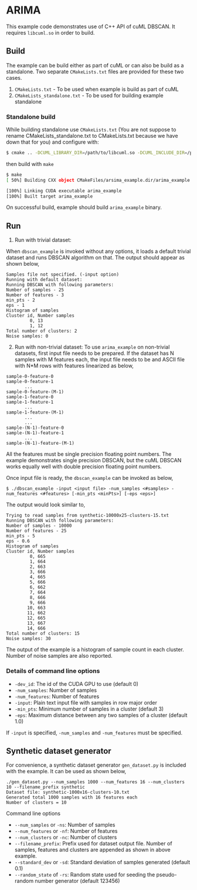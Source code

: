 # ARIMA
This example code demonstrates use of C++ API of cuML DBSCAN. It requires `libcuml.so` in order to build.

## Build

The example can be build either as part of cuML or can also be build as a standalone. Two separate `CMakeLists.txt` files are provided for these two cases.

1. `CMakeLists.txt` - To be used when example is build as part of cuML
2. `CMakeLists_standalone.txt` - To be used for building example standalone

### Standalone build
While building standalone use `CMakeLists.txt` (You are not suppose to rename CMakeLists_standalone.txt to CMakeLists.txt because we have down that for you) and configure with:
```bash
$ cmake .. -DCUML_LIBRARY_DIR=/path/to/libcuml.so -DCUML_INCLUDE_DIR=/path/to/cuml/headers
```
then build with `make`
```bash
$ make
[ 50%] Building CXX object CMakeFiles/arsima_example.dir/arima_example.cpp.o

[100%] Linking CUDA executable arima_example
[100%] Built target arima_example
```
On successful build, example should build `arima_example` binary.

## Run

1. Run with trivial dataset:

When `dbscan_example` is invoked without any options, it loads a default trivial dataset and runs DBSCAN algorithm on that. The output should appear as shown below,
```
Samples file not specified. (-input option)
Running with default dataset:
Running DBSCAN with following parameters:
Number of samples - 25
Number of features - 3
min_pts - 2
eps - 1
Histogram of samples
Cluster id, Number samples
         0, 13
         1, 12
Total number of clusters: 2
Noise samples: 0

```

2. Run with non-trivial dataset:
To use `arima_example` on non-trivial datasets, first input file needs to be prepared. If the dataset has N samples with M features each, the input file needs to be and ASCII file with N\*M rows with features linearized as below,
```
sample-0-feature-0
sample-0-feature-1
       ...
sample-0-feature-(M-1)
sample-1-feature-0
sample-1-feature-1
       ...
sample-1-feature-(M-1)
       ...
       ...
sample-(N-1)-feature-0
sample-(N-1)-feature-1
       ...
sample-(N-1)-feature-(M-1)
```
All the features must be single precision floating point numbers. The example demonstrates single precision DBSCAN, but the cuML DBSCAN works equally well with double precision floating point numbers.

Once input file is ready, the `dbscan_example` can be invoked as below,

```
$ ./dbscan_example -input <input file> -num_samples <#samples> -num_features <#features> [-min_pts <minPts>] [-eps <eps>]
```
The output would look similar to,

```
Trying to read samples from synthetic-10000x25-clusters-15.txt
Running DBSCAN with following parameters:
Number of samples - 10000
Number of features - 25
min_pts - 5
eps - 0.6
Histogram of samples
Cluster id, Number samples
         0, 665
         1, 664
         2, 663
         3, 666
         4, 665
         5, 666
         6, 662
         7, 664
         8, 666
         9, 666
        10, 663
        11, 662
        12, 665
        13, 667
        14, 666
Total number of clusters: 15
Noise samples: 30

```
The output of the example is a histogram of sample count in each cluster. Number of noise samples are also reported.

### Details of command line options

* `-dev_id`: The id of the CUDA GPU to use (default 0)
* `-num_samples`: Number of samples
* `-num_features`: Number of features
* `-input`: Plain text input file with samples in row major order
* `-min_pts`: Minimum number of samples in a cluster (default 3)
* `-eps`: Maximum distance between any two samples of a cluster (default 1.0)

If `-input` is specified, `-num_samples` and `-num_features` must be specified.

## Synthetic dataset generator

For convenience, a synthetic dataset generator `gen_dataset.py` is included with the example. It can be used as shown below,

```
./gen_dataset.py --num_samples 1000 --num_features 16 --num_clusters 10 --filename_prefix synthetic
Dataset file: synthetic-1000x16-clusters-10.txt
Generated total 1000 samples with 16 features each
Number of clusters = 10
```
Command line options

* `--num_samples` or `-ns`: Number of samples
* `--num_features` or `-nf`: Number of features
* `--num_clusters` or `-nc`: Number of clusters
* `--filename_prefix`: Prefix used for dataset output file. Number of samples, features and clusters are appended as shown in above example.
* `--standard_dev` or `-sd`: Standard deviation of samples generated (default 0.1)
* `--random_state` of `-rs`: Random state used for seeding the pseudo-random number generator (default 123456)
